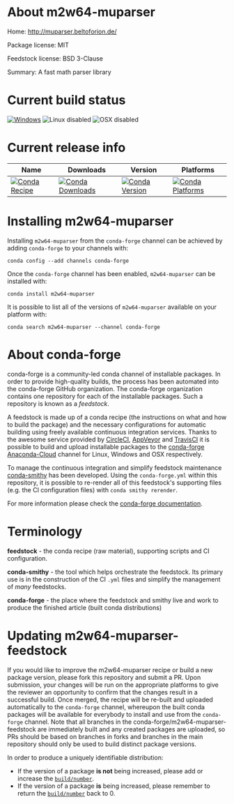 About m2w64-muparser
====================

Home: http://muparser.beltoforion.de/

Package license: MIT

Feedstock license: BSD 3-Clause

Summary: A fast math parser library



Current build status
====================

[![Windows](https://img.shields.io/appveyor/ci/conda-forge/m2w64-muparser-feedstock/master.svg?label=Windows)](https://ci.appveyor.com/project/conda-forge/m2w64-muparser-feedstock/branch/master)
![Linux disabled](https://img.shields.io/badge/linux-disabled-lightgrey.svg)
![OSX disabled](https://img.shields.io/badge/OSX-disabled-lightgrey.svg)

Current release info
====================

| Name | Downloads | Version | Platforms |
| --- | --- | --- | --- |
| [![Conda Recipe](https://img.shields.io/badge/recipe-m2w64--muparser-green.svg)](https://anaconda.org/conda-forge/m2w64-muparser) | [![Conda Downloads](https://img.shields.io/conda/dn/conda-forge/m2w64-muparser.svg)](https://anaconda.org/conda-forge/m2w64-muparser) | [![Conda Version](https://img.shields.io/conda/vn/conda-forge/m2w64-muparser.svg)](https://anaconda.org/conda-forge/m2w64-muparser) | [![Conda Platforms](https://img.shields.io/conda/pn/conda-forge/m2w64-muparser.svg)](https://anaconda.org/conda-forge/m2w64-muparser) |

Installing m2w64-muparser
=========================

Installing `m2w64-muparser` from the `conda-forge` channel can be achieved by adding `conda-forge` to your channels with:

```
conda config --add channels conda-forge
```

Once the `conda-forge` channel has been enabled, `m2w64-muparser` can be installed with:

```
conda install m2w64-muparser
```

It is possible to list all of the versions of `m2w64-muparser` available on your platform with:

```
conda search m2w64-muparser --channel conda-forge
```


About conda-forge
=================

conda-forge is a community-led conda channel of installable packages.
In order to provide high-quality builds, the process has been automated into the
conda-forge GitHub organization. The conda-forge organization contains one repository
for each of the installable packages. Such a repository is known as a *feedstock*.

A feedstock is made up of a conda recipe (the instructions on what and how to build
the package) and the necessary configurations for automatic building using freely
available continuous integration services. Thanks to the awesome service provided by
[CircleCI](https://circleci.com/), [AppVeyor](https://www.appveyor.com/)
and [TravisCI](https://travis-ci.org/) it is possible to build and upload installable
packages to the [conda-forge](https://anaconda.org/conda-forge)
[Anaconda-Cloud](https://anaconda.org/) channel for Linux, Windows and OSX respectively.

To manage the continuous integration and simplify feedstock maintenance
[conda-smithy](https://github.com/conda-forge/conda-smithy) has been developed.
Using the ``conda-forge.yml`` within this repository, it is possible to re-render all of
this feedstock's supporting files (e.g. the CI configuration files) with ``conda smithy rerender``.

For more information please check the [conda-forge documentation](https://conda-forge.org/docs/).

Terminology
===========

**feedstock** - the conda recipe (raw material), supporting scripts and CI configuration.

**conda-smithy** - the tool which helps orchestrate the feedstock.
                   Its primary use is in the construction of the CI ``.yml`` files
                   and simplify the management of *many* feedstocks.

**conda-forge** - the place where the feedstock and smithy live and work to
                  produce the finished article (built conda distributions)


Updating m2w64-muparser-feedstock
=================================

If you would like to improve the m2w64-muparser recipe or build a new
package version, please fork this repository and submit a PR. Upon submission,
your changes will be run on the appropriate platforms to give the reviewer an
opportunity to confirm that the changes result in a successful build. Once
merged, the recipe will be re-built and uploaded automatically to the
`conda-forge` channel, whereupon the built conda packages will be available for
everybody to install and use from the `conda-forge` channel.
Note that all branches in the conda-forge/m2w64-muparser-feedstock are
immediately built and any created packages are uploaded, so PRs should be based
on branches in forks and branches in the main repository should only be used to
build distinct package versions.

In order to produce a uniquely identifiable distribution:
 * If the version of a package **is not** being increased, please add or increase
   the [``build/number``](https://conda.io/docs/user-guide/tasks/build-packages/define-metadata.html#build-number-and-string).
 * If the version of a package **is** being increased, please remember to return
   the [``build/number``](https://conda.io/docs/user-guide/tasks/build-packages/define-metadata.html#build-number-and-string)
   back to 0.
